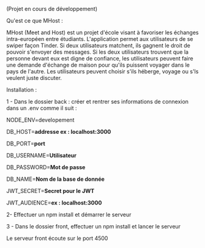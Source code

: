 (Projet en cours de développement)

Qu'est ce que MHost :

MHost (Meet and Host) est un projet d'école visant à favoriser les échanges intra-européen entre étudiants.
L'application permet aux utilisateurs de se swiper façon Tinder. Si deux utilisateurs matchent, ils gagnent le droit de pouvoir s'envoyer des messages. Si les deux utilisateurs trouvent que la personne devant eux est digne de confiance, les utilisateurs peuvent faire une demande d'échange de maison pour qu'ils puissent voyager dans le pays de l'autre.
Les utilisateurs peuvent choisir s'ils héberge, voyage ou s'ls veulent juste discuter.


Installation :

1 - Dans le dossier back : créer et rentrer ses informations de connexion dans un .env comme il suit : 

NODE_ENV=developement

DB_HOST=**addresse ex : localhost:3000**

DB_PORT=**port**

DB_USERNAME=**Utilisateur**

DB_PASSWORD=**Mot de passe**

DB_NAME=**Nom de la base de donnée**

JWT_SECRET=**Secret pour le JWT**

JWT_AUDIENCE=**ex : localhost:3000**


2- Effectuer un npm install et démarrer le serveur

3 - Dans le dossier front, effectuer un npm install et lancer le serveur

Le serveur front écoute sur le port 4500